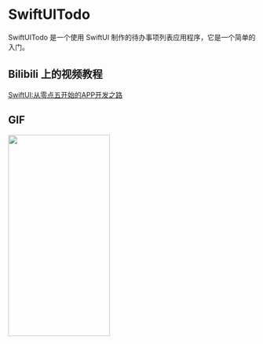 # SwiftUITodo

SwiftUITodo 是一个使用 SwiftUI 制作的待办事项列表应用程序，它是一个简单的入门。

## Bilibili 上的视频教程

[SwiftUI:从零点五开始的APP开发之路](https://www.bilibili.com/video/BV1Kg4y1i7dd)

<!-- ![ToDoLIst](./ToDoLIst.gif) -->

## GIF 

<img src="./ToDoLIst.gif" width="207" height="409" />
